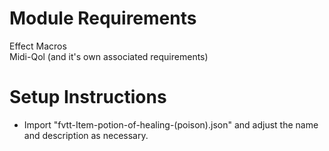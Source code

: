 # Module Requirements  
Effect Macros  
Midi-Qol (and it's own associated requirements)  
# Setup Instructions  
- Import "fvtt-Item-potion-of-healing-(poison).json" and adjust the name and description as necessary.